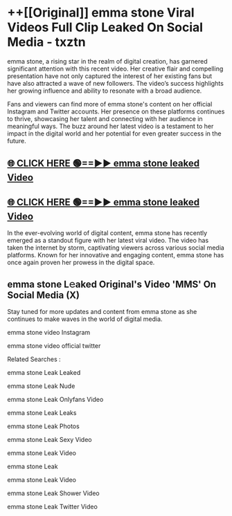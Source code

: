 # ++[[Original]] emma stone Viral Videos Full Clip Leaked On Social Media - txztn<br>

emma stone, a rising star in the realm of digital creation, has garnered significant attention with this recent video. Her creative flair and compelling presentation have not only captured the interest of her existing fans but have also attracted a wave of new followers. The video’s success highlights her growing influence and ability to resonate with a broad audience.

Fans and viewers can find more of emma stone's content on her official Instagram and Twitter accounts. Her presence on these platforms continues to thrive, showcasing her talent and connecting with her audience in meaningful ways. The buzz around her latest video is a testament to her impact in the digital world and her potential for even greater success in the future.


## [🌐 CLICK HERE 🟢==►► emma stone leaked Video ](https://onlyclips.site?title=emma_stone&ref=git)

## [🌐 CLICK HERE 🟢==►► emma stone leaked Video ](https://onlyclips.site?title=emma_stone&ref=git)


In the ever-evolving world of digital content, emma stone has recently emerged as a standout figure with her latest viral video. The video has taken the internet by storm, captivating viewers across various social media platforms. Known for her innovative and engaging content, emma stone has once again proven her prowess in the digital space.



## emma stone L𝚎aked Original's Video 'MMS' On Social Media (X)


Stay tuned for more updates and content from emma stone as she continues to make waves in the world of digital media.

emma stone video Instagram

emma stone video official twitter


Related Searches :

emma stone Leak Leaked

emma stone Leak Nude

emma stone Leak Onlyfans Video

emma stone Leak Leaks

emma stone Leak Photos

emma stone Leak Sexy Video

emma stone Leak Video

emma stone Leak

emma stone Leak Video

emma stone Leak Shower Video

emma stone Leak Twitter Video

